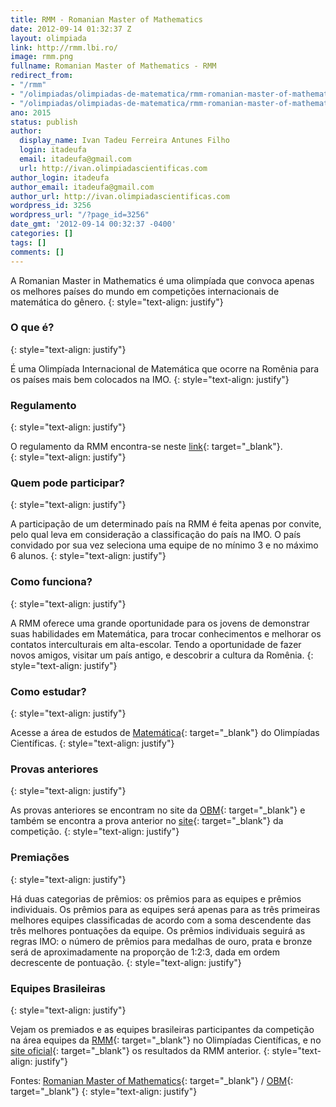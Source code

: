 ```yaml
---
title: RMM - Romanian Master of Mathematics
date: 2012-09-14 01:32:37 Z
layout: olimpiada
link: http://rmm.lbi.ro/
image: rmm.png
fullname: Romanian Master of Mathematics - RMM
redirect_from:
- "/rmm"
- "/olimpiadas/olimpiadas-de-matematica/rmm-romanian-master-of-mathematics"
- "/olimpiadas/olimpiadas-de-matematica/rmm-romanian-master-of-mathematics/"
ano: 2015
status: publish
author:
  display_name: Ivan Tadeu Ferreira Antunes Filho
  login: itadeufa
  email: itadeufa@gmail.com
  url: http://ivan.olimpiadascientificas.com
author_login: itadeufa
author_email: itadeufa@gmail.com
author_url: http://ivan.olimpiadascientificas.com
wordpress_id: 3256
wordpress_url: "/?page_id=3256"
date_gmt: '2012-09-14 00:32:37 -0400'
categories: []
tags: []
comments: []
---
```


A Romanian Master in Mathematics é uma olimpíada que convoca apenas os melhores países do mundo em competições internacionais de matemática do gênero.
{: style="text-align: justify"}



### O que é?
{: style="text-align: justify"}



É uma Olimpíada Internacional de Matemática que ocorre na Romênia para os países mais bem colocados na IMO.
{: style="text-align: justify"}



### Regulamento
{: style="text-align: justify"}



O regulamento da RMM encontra-se neste [link][2]{: target="_blank"}.[  
 ][2]
{: style="text-align: justify"}



### Quem pode participar?
{: style="text-align: justify"}



A participação de um determinado país na RMM é feita apenas por convite, pelo qual leva em consideração a classificação do país na IMO. O país convidado por sua vez seleciona uma equipe de no mínimo 3 e no máximo 6
alunos.
{: style="text-align: justify"}



### Como funciona?
{: style="text-align: justify"}



A RMM oferece uma grande oportunidade para os jovens de demonstrar suas habilidades em Matemática, para trocar conhecimentos e melhorar os contatos interculturais em alta-escolar. Tendo a oportunidade de fazer novos
amigos, visitar um país antigo, e descobrir a cultura da Romênia.
{: style="text-align: justify"}



### Como estudar?
{: style="text-align: justify"}



Acesse a área de estudos de [Matemática][3]{: target="_blank"} do Olimpíadas Científicas.
{: style="text-align: justify"}



### Provas anteriores
{: style="text-align: justify"}



As provas anteriores se encontram no site da [OBM][4]{: target="_blank"} e também se encontra a prova anterior no [site][5]{: target="_blank"} da competição.
{: style="text-align: justify"}



### Premiações
{: style="text-align: justify"}



Há duas categorias de prêmios: os prêmios para as equipes e prêmios individuais. Os prêmios para as equipes será apenas para as três primeiras melhores equipes classificadas de acordo com a soma descendente das três
melhores pontuações da equipe. Os prêmios individuais seguirá as regras IMO: o número de prêmios para medalhas de ouro, prata e bronze será de aproximadamente na proporção de 1:2:3, dada em ordem decrescente de
pontuação.
{: style="text-align: justify"}



### Equipes Brasileiras
{: style="text-align: justify"}



Vejam os premiados e as equipes brasileiras participantes da competição na área equipes da [RMM][6]{: target="_blank"} no Olimpíadas Científicas, e no [site oficial][7]{: target="_blank"} os resultados da RMM anterior.
{: style="text-align: justify"}



Fontes:<strong> </strong>[Romanian Master of Mathematics][1]{: target="_blank"} / [OBM][8]{: target="_blank"}
{: style="text-align: justify"}





[1]: http://rmm.lbi.ro/ "RMM - Romanian Master of Mathematics"
[2]: http://rmm.lbi.ro/index.php?id=regulation "Regulamento"
[3]: /estudo/matematica/ "Estudo Matemática"
[4]: http://www.obm.org.br/opencms/como_se_preparar/provas/provas_rmm.html "OBM"
[5]: http://rmm.lbi.ro/index.php?id=problems_math "Provas"
[6]: /equipes-brasileiras/matematica/rmm/ "Equipes RMM"
[7]: http://rmm.lbi.ro/index.php?id=results_math "RMM"
[8]: http://www.obm.org.br/opencms/competicoes/internacionais/RMM.html "OBM"
